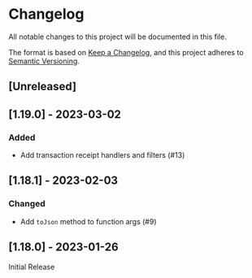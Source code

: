 # Changelog
All notable changes to this project will be documented in this file.

The format is based on [Keep a Changelog](https://keepachangelog.com/en/1.0.0/),
and this project adheres to [Semantic Versioning](https://semver.org/spec/v2.0.0.html).

## [Unreleased]

## [1.19.0] - 2023-03-02
### Added
- Add transaction receipt handlers and filters (#13)

## [1.18.1] - 2023-02-03
### Changed
- Add `toJson` method to function args (#9)

## [1.18.0] - 2023-01-26

Initial Release

